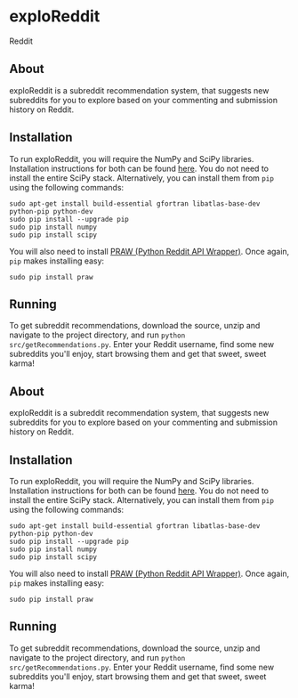 # exploReddit
Reddit

## About

exploReddit is a subreddit recommendation system, that suggests new subreddits for you to explore based on your commenting and submission history on Reddit.

## Installation

To run exploReddit, you will require the NumPy and SciPy libraries. Installation instructions for both can be found [here](https://www.scipy.org/scipylib/download.html). You do not need to install the entire SciPy stack. Alternatively, you can install them from ```pip``` using the following commands:

```
sudo apt-get install build-essential gfortran libatlas-base-dev python-pip python-dev
sudo pip install --upgrade pip
sudo pip install numpy
sudo pip install scipy
```

You will also need to install [PRAW (Python Reddit API Wrapper)](http://praw.readthedocs.io/en/stable/). Once again, ```pip``` makes installing easy:

```
sudo pip install praw
```

## Running

To get subreddit recommendations, download the source, unzip and navigate to the project directory, and run ```python src/getRecommendations.py```. Enter your Reddit username, find some new subreddits you'll enjoy, start browsing them and get that sweet, sweet karma!


## About

exploReddit is a subreddit recommendation system, that suggests new subreddits for you to explore based on your commenting and submission history on Reddit.

## Installation

To run exploReddit, you will require the NumPy and SciPy libraries. Installation instructions for both can be found [here](https://www.scipy.org/scipylib/download.html). You do not need to install the entire SciPy stack. Alternatively, you can install them from ```pip``` using the following commands:

```
sudo apt-get install build-essential gfortran libatlas-base-dev python-pip python-dev
sudo pip install --upgrade pip
sudo pip install numpy
sudo pip install scipy
```

You will also need to install [PRAW (Python Reddit API Wrapper)](http://praw.readthedocs.io/en/stable/). Once again, ```pip``` makes installing easy:

```
sudo pip install praw
```

## Running

To get subreddit recommendations, download the source, unzip and navigate to the project directory, and run ```python src/getRecommendations.py```. Enter your Reddit username, find some new subreddits you'll enjoy, start browsing them and get that sweet, sweet karma!
